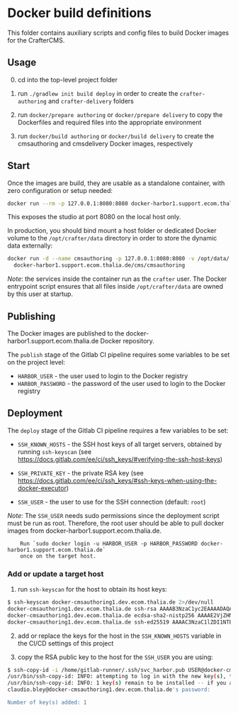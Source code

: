 # Docker build definitions

This folder contains auxiliary scripts and config files to build Docker images
for the CrafterCMS.

## Usage

0. cd into the top-level project folder

1. run `./gradlew init build deploy` in order to create the `crafter-authoring` and
   `crafter-delivery` folders

2. run `docker/prepare authoring` or `docker/prepare delivery` to copy the Dockerfiles and required files into
   the appropriate environment
   
3. run `docker/build authoring` or `docker/build delivery` to create the
   cmsauthoring and cmsdelivery Docker images, respectively


## Start

Once the images are build, they are usable as a standalone container, with zero
configuration or setup needed:

```sh
docker run --rm -p 127.0.0.1:8080:8080 docker-harbor1.support.ecom.thalia.de/cms/cmsauthoring
```

This exposes the studio at port 8080 on the local host only.

In production, you should bind mount a host folder or dedicated Docker volume to
the `/opt/crafter/data` directory in order to store the dynamic data externally:

```sh
docker run -d --name cmsauthoring -p 127.0.0.1:8080:8080 -v /opt/data/:/opt/crafter/data \
  docker-harbor1.support.ecom.thalia.de/cms/cmsauthoring
```

_Note_: the services inside the container run as the `crafter` user. The Docker
        entrypoint script ensures that all files inside `/opt/crafter/data` are
        owned by this user at startup.

## Publishing

The Docker images are published to the docker-harbor1.support.ecom.thalia.de Docker repository.

The `publish` stage of the Gitlab CI pipeline requires some variables to be set on the project level:

* `HARBOR_USER` - the user used to login to the Docker registry
* `HARBOR_PASSWORD` - the password of the user used to login to the Docker registry

## Deployment

The `deploy` stage of the Gitlab CI pipeline requires a few variables to be set:

* `SSH_KNOWN_HOSTS` - the SSH host keys of all target servers, obtained by running `ssh-keyscan` (see
  https://docs.gitlab.com/ee/ci/ssh_keys/#verifying-the-ssh-host-keys)

* `SSH_PRIVATE_KEY` - the private RSA key (see https://docs.gitlab.com/ee/ci/ssh_keys/#ssh-keys-when-using-the-docker-executor)

* `SSH_USER` - the user to use for the SSH connection (default: `root`)

_Note_: The `SSH_USER` needs sudo permissions since the deployment script must
        be run as root. Therefore, the root user should be able to pull docker
        images from docker-harbor1.support.ecom.thalia.de.

        Run `sudo docker login -u HARBOR_USER -p HARBOR_PASSWORD docker-harbor1.support.ecom.thalia.de`
        once on the target host.

### Add or update a target host

1) run `ssh-keyscan` for the host to obtain its host keys:

```sh
$ ssh-keyscan docker-cmsauthoring1.dev.ecom.thalia.de 2>/dev/null
docker-cmsauthoring1.dev.ecom.thalia.de ssh-rsa AAAAB3NzaC1yc2EAAAADAQABAAABAQDGLe5rqhi1/fAJKcku9dglU3Tff3bJXMrdEVTnL+ZTNGZdBuELjlaXgN6z2MZtrEphUiQiuOI9GRjqvapC/mJ1X1cC2wOEaczYeb5bGtl62HUN2HAjDP1EvTWhrUv0v1SlnQ2EaUaIez/tBZGjNxN+0i88hivOnclJA9dFrxroIIP4iyquSE4YHj2R3Agy5PoM25zvRudTgcuqg40V/Zj2oKJ3aSn8xtM6m95Esv3gRI+CiajaK7Z3rKvUaqGD0SuaYmy+xRO7TYHx1SkwuyMt1BDUUwrSh5SPeSpFBrAT6cDDkoM3jR9MRZNX+O9OspaAeYNawrYRxeDx4i+Ylotd
docker-cmsauthoring1.dev.ecom.thalia.de ecdsa-sha2-nistp256 AAAAE2VjZHNhLXNoYTItbmlzdHAyNTYAAAAIbmlzdHAyNTYAAABBBIZUiI5x9lglBkBUqO1baHgvShB5ouY+pVJR9VZ68KOPPgqsrbq91QcLnQEr/uMu2l5+o9k42XC9UXllTCJcTRo=
docker-cmsauthoring1.dev.ecom.thalia.de ssh-ed25519 AAAAC3NzaC1lZDI1NTE5AAAAIPb4tq2j6Tkr1YRy5F6jLMoO8IgclgW89i7mSU7UAcYq
```

2) add or replace the keys for the host in the `SSH_KNOWN_HOSTS` variable in
   the CI/CD settings of this project

3) copy the RSA public key to the host for the `SSH_USER` you are using:

```sh
$ ssh-copy-id -i /home/gitlab-runner/.ssh/svc_harbor.pub USER@docker-cmsauthoring1.dev.ecom.thalia.de
/usr/bin/ssh-copy-id: INFO: attempting to log in with the new key(s), to filter out any that are already installed
/usr/bin/ssh-copy-id: INFO: 1 key(s) remain to be installed -- if you are prompted now it is to install the new keys
claudio.bley@docker-cmsauthoring1.dev.ecom.thalia.de's password: 

Number of key(s) added: 1
```
